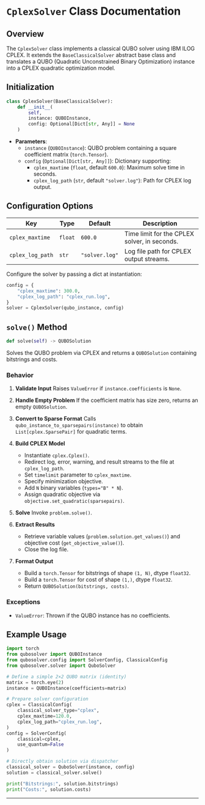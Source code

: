 # `CplexSolver` Class Documentation

## Overview

The `CplexSolver` class implements a classical QUBO solver using IBM ILOG CPLEX. It extends the `BaseClassicalSolver` abstract base class and translates a QUBO (Quadratic Unconstrained Binary Optimization) instance into a CPLEX quadratic optimization model.

## Initialization

```python
class CplexSolver(BaseClassicalSolver):
    def __init__(
        self,
        instance: QUBOInstance,
        config: Optional[Dict[str, Any]] = None
    )
```

- **Parameters**:
  - `instance` (`QUBOInstance`): QUBO problem containing a square coefficient matrix (`torch.Tensor`).
  - `config` (`Optional[Dict[str, Any]]`): Dictionary supporting:
    - `cplex_maxtime` (`float`, default `600.0`): Maximum solve time in seconds.
    - `cplex_log_path` (`str`, default `"solver.log"`): Path for CPLEX log output.

## Configuration Options

| Key              | Type    | Default      | Description                                   |
|------------------|---------|--------------|-----------------------------------------------|
| `cplex_maxtime`  | `float` | `600.0`      | Time limit for the CPLEX solver, in seconds.  |
| `cplex_log_path` | `str`   | `"solver.log"` | Log file path for CPLEX output streams.        |

Configure the solver by passing a dict at instantiation:

```python
config = {
    "cplex_maxtime": 300.0,
    "cplex_log_path": "cplex_run.log",
}
solver = CplexSolver(qubo_instance, config)
```

## `solve()` Method

```python
def solve(self) -> QUBOSolution
```

Solves the QUBO problem via CPLEX and returns a `QUBOSolution` containing bitstrings and costs.

### Behavior

1. **Validate Input**
   Raises `ValueError` if `instance.coefficients` is `None`.

2. **Handle Empty Problem**
   If the coefficient matrix has size zero, returns an empty `QUBOSolution`.

3. **Convert to Sparse Format**
   Calls `qubo_instance_to_sparsepairs(instance)` to obtain `List[cplex.SparsePair]` for quadratic terms.

4. **Build CPLEX Model**
   - Instantiate `cplex.Cplex()`.
   - Redirect log, error, warning, and result streams to the file at `cplex_log_path`.
   - Set `timelimit` parameter to `cplex_maxtime`.
   - Specify minimization objective.
   - Add `N` binary variables (`types="B" * N`).
   - Assign quadratic objective via `objective.set_quadratic(sparsepairs)`.

5. **Solve**
   Invoke `problem.solve()`.

6. **Extract Results**
   - Retrieve variable values (`problem.solution.get_values()`) and objective cost (`get_objective_value()`).
   - Close the log file.

7. **Format Output**
   - Build a `torch.Tensor` for bitstrings of shape `(1, N)`, dtype `float32`.
   - Build a `torch.Tensor` for cost of shape `(1,)`, dtype `float32`.
   - Return `QUBOSolution(bitstrings, costs)`.

### Exceptions

- `ValueError`: Thrown if the QUBO instance has no coefficients.

## Example Usage

```python exec="on" source="material-block" html="1"
import torch
from qubosolver import QUBOInstance
from qubosolver.config import SolverConfig, ClassicalConfig
from qubosolver.solver import QuboSolver

# Define a simple 2×2 QUBO matrix (identity)
matrix = torch.eye(2)
instance = QUBOInstance(coefficients=matrix)

# Prepare solver configuration
cplex = ClassicalConfig(
    classical_solver_type="cplex",
    cplex_maxtime=120.0,
    cplex_log_path="cplex_run.log",
)
config = SolverConfig(
    classical=cplex,
    use_quantum=False
)

# Directly obtain solution via dispatcher
classical_solver = QuboSolver(instance, config)
solution = classical_solver.solve()

print("Bitstrings:", solution.bitstrings)
print("Costs:", solution.costs)
```

---
